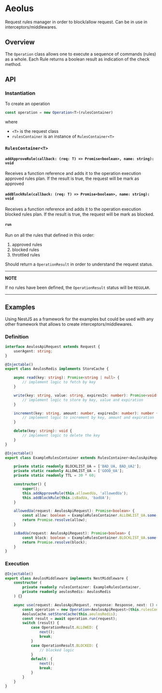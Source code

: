 # Aeolus
Request rules manager in order to block/allow request. Can be in use in interceptors/middlewares.

## Overview
The `Operation` class allows one to execute a sequence of commands (rules) as a whole.
Each Rule returns a boolean result as indication of the check method.

## API
### Instantiation
To create an operation
```typescript
const operation = new Operation<T>(rulesContainer)
```
where 
* `<T>` is the request class
* `rulesContainer` is an instance of `RulesContainer<T>` 


### `RulesContainer<T>`
#### `addApproveRule(callback: (req: T) => Promise<boolean>, name: string): void`
Receives a function reference and adds it to the operation execution approved rules plan.
If the result is true, the request will be mark as approved

#### `addBlockRule(callback: (req: T) => Promise<boolean>, name: string): void`
Receives a function reference and adds it to the operation execution blocked rules plan.
If the result is true, the request will be mark as blocked.


#### `run`
Run on all the rules that defined in this order:
1) approved rules  
1) blocked rules  
2) throttled rules  

Should return a `OperationResult` in order to understand the request status.

---
**NOTE**

If no rules have been defined, the `OperationResult` status will be `REGULAR`.

---
## Examples
Using NestJS as a framework for the examples but could be used with any other framework that allows to create interceptors/middlewares.
### Definition
```typescript
interface AeulosApiRequest extends Request {
    userAgent: string;
}
```

```typescript
@Injectable()
export class AeulosRedis implements StoreCache {

    async read(key: string): Promise<string | null> {
        // implement logic to fetch by key
    }

    write(key: string, value: string, expiresIn: number): Promise<void> {
        // implement logic to store by key, value and expiration
    }

    increment(key: string, amount: number, expiresIn: number): number {
        // implement logic to increment by key, amount and expiration
    }

    delete(key: string): void {
        // implement logic to delete the key
    }
}
```

```typescript
@Injectable()
export class ExampleRulesContainer extends RulesContainer<AeulosApiRequest> {

    private static readonly BLOCKLIST_UA = ['BAD_UA, BAD_UA2'];
    private static readonly ALLOWLIST_UA = ['GOOD_UA'];
    private static readonly TTL = 30 * 60;

    constructor() {
        super();
        this.addApproveRule(this.allowedUa, 'allowedUa');
        this.addBlockRule(this.isBadUa, 'badUA');
    }

    allowedUa(request: AeulosApiRequest): Promise<boolean> {
        const allow: boolean = ExampleRulesContainer.ALLOWLIST_UA.some(element => request.userAgent === element);
        return Promise.resolve(allow);
    }

    isBadUa(request: AeulosApiRequest): Promise<boolean> {
        const block: boolean = ExampleRulesContainer.BLOCKLIST_UA.some(element => request.userAgent.includes(element));
        return Promise.resolve(block);
    }
}
```

### Execution
```typescript
@Injectable()
export class AeulosMiddleware implements NestMiddleware {
    constructor (
        private readonly rulesContainer: ExampleRulesContainer,
        private readonly aeulosRedis: AeulosRedis
    ) {}

    async use(request: AeulosApiRequest, response: Response, next: () => void) {
        const operation = new Operation<AeulosApiRequest>(this.rulesContainer);
        AeolusCache.setStoreCache(this.aeulosRedis);
        const result = await operation.run(request);
        switch (result) {
            case OperationResult.ALLOWED: {
                next();
                break;
            }
            case OperationResult.BLOCKED: {
                // blocked logic
            }
            default: {
                next();
                break;
            }
        }
    }
}
```
